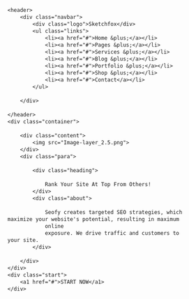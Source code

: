 <!DOCTYPE html>
<html lang="en">

<head>
    <meta charset="UTF-8">
    <meta name="viewport" content="width=device-width, initial-scale=1.0">
    <title>Document</title>
    <link rel="stylesheet" href="style.css">
    <script src='https://kit.fontawesome.com/a076d05399.js' crossorigin='anonymous'></script>
<style>
    * {
    margin: 0;
    padding: 0;
    box-sizing: border-box;
    font-family: 'Open-sans', sans-serif;
}

body {
    height: 100vh;
    background-color: black;
    background-image: url(https://images.pexels.com/photos/1421903/pexels-photo-1421903.jpeg?auto=compress&cs=tinysrgb&w=1260&h=750&dpr=1);
    
    background-size: cover;
    background-position: center;
}

.logo {
    color: white;
    font-size: 2rem;
}

li {
    list-style: none;
}

a {
    text-decoration: none;
    color: white;
    font-size: 1rem;
}

a:hover {
    color: white;


}

header {
    margin-top: 20px;
    position: relative;
    padding: 0 2rem;

}

.navbar {
    width: 100%;
    height: 60px;
    max-width: 1200px;
    margin: 0 auto;
    display: flex;
    justify-content: space-between;
    align-items: center;
    
    
}

.navbar .logo a {
    font-size: 1.5rem;
    font-weight: bold;
}

.navbar .links {
  display: flex;
    gap: 5rem;
}
.links a::after{
    content:'';
    height: 3px;
    width: 0;
    background: orange;
    position: absolute;
    left: auto;
    display: flex;
    top: 45px;
    
}
.links a:hover::after{
    width: 30px;
    transition: 0.5s;
}

.container {
    display: flex;
    justify-items: center;
    align-items: center;
}

.content img {
    margin-top: 10rem;
    margin-left: 5rem;
    box-sizing: border-box;
    width: 100%;
    height: 100%;
    
    
    
}

.para {
    margin-left: 150px;
    margin-right: 10px;
    margin-top: 50px;
    color: white;
position: relative;


}

.heading {
    font-weight: bold;
    font-family: roboto;
    font-size: 3rem;

}

.about {
    font-family: arial;
    margin-top: 25px;
   
    font-size: 20px;
    width: 45rem;

}

.start {
   display: inline;
  margin-left: 39rem;
 box-sizing: border-box;
    width: 100px; 
    font-size: 20px;
    color: white;
    background-color: orange;
    border-radius: 10px;
    border-color: orange;
    padding: 15px;
    
}

.start:hover {
    background-color: blue;

    cursor: pointer;
    transition: 0.5s;
}

</style>
</head>
    


<body>

    <header>
        <div class="navbar">
            <div class="logo">Sketchfox</div>
            <ul class="links">
                <li><a href="#">Home &plus;</a></li>
                <li><a href="#">Pages &plus;</a></li>
                <li><a href="#">Services &plus;</a></li>
                <li><a href="#">Blog &plus;</a></li>
                <li><a href="#">Portfolio &plus;</a></li>
                <li><a href="#">Shop &plus;</a></li>
                <li><a href="#">Contact</a></li>
            </ul>

        </div>

    </header>
    <div class="container">

        <div class="content">
            <img src="Image-layer_2.5.png">
        </div>
        <div class="para">

            <div class="heading">

                Rank Your Site At Top From Others!
            </div>
            <div class="about">

                Seofy creates targeted SEO strategies, which maximize your website's potential, resulting in maximum
                online
                exposure. We drive traffic and customers to your site.
            </div>

        </div>
    </div>
    <div class="start">
        <a1 href="#">START NOW</a1>
    </div>
  





</body>

</html>
